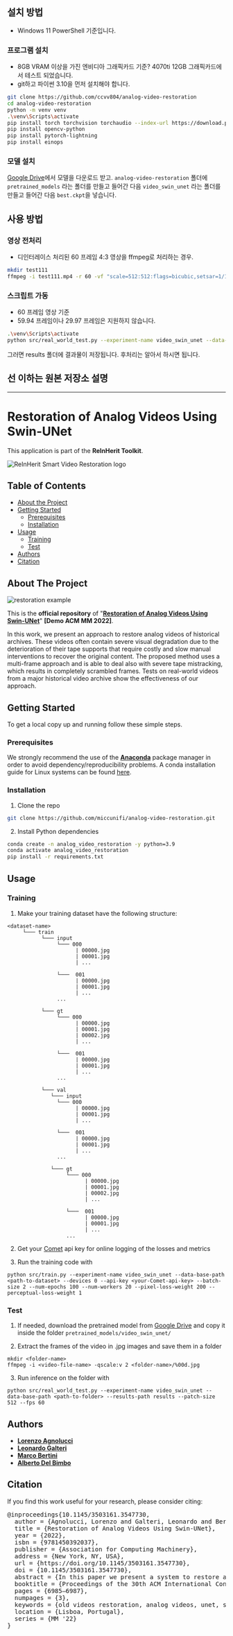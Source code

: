 ## 설치 방법 
* Windows 11 PowerShell 기준입니다.
### 프로그램 설치
* 8GB VRAM 이상을 가진 엔비디아 그래픽카드 기준? 4070ti 12GB 그래픽카드에서 테스트 되었습니다.
* git하고 파이썬 3.10을 먼저 설치해야 합니다.
```sh
git clone https://github.com/ccvv804/analog-video-restoration
cd analog-video-restoration
python -m venv venv
.\venv\Scripts\activate
pip install torch torchvision torchaudio --index-url https://download.pytorch.org/whl/cu118
pip install opencv-python
pip install pytorch-lightning
pip install einops
```
### 모델 설치
[Google Drive](https://drive.google.com/drive/folders/1omIk6qHKqbvO7T09Ixiez7zq08S7OaxE?usp=share_link)에서 모델을 다운로드 받고. ```analog-video-restoration``` 폴더에 ```pretrained_models``` 라는 폴더를 만들고 들어간 다음 ```video_swin_unet``` 라는 폴더를 만들고 들어간 다음 ```best.ckpt```을 넣습니다. 

## 사용 방법
### 영상 전처리
* 디인터레이스 처리된 60 프레임 4:3 영상을 ffmpeg로 처리하는 경우.
```sh
mkdir test111
ffmpeg -i test111.mp4 -r 60 -vf "scale=512:512:flags=bicubic,setsar=1/1" -qscale:v 2 test111/%00d.jpg
```
### 스크립트 가동
* 60 프레임 영상 기준
* 59.94 프레임이나 29.97 프레임은 지원하지 않습니다.
```sh
.\venv\Scripts\activate
python src/real_world_test.py --experiment-name video_swin_unet --data-base-path .\test111 --patch-size 512 --fps 60
```
그러면 results 폴더에 결과물이 저장됩니다. 후처리는 알아서 하시면 됩니다.
## 선 이하는 원본 저장소 설명
***
# Restoration of Analog Videos Using Swin-UNet

This application is part of the **ReInHerit Toolkit**.

![ReInHerit Smart Video Restoration logo](smartvideorestoration_logo.jpg "ReInHerit Smart Video Restoration logo")

## Table of Contents
* [About the Project](#about-the-project)
* [Getting Started](#getting-started)
  * [Prerequisites](#prerequisites)
  * [Installation](#installation)
* [Usage](#usage)
  * [Training](#training)
  * [Test](#test) 
* [Authors](#authors)
* [Citation](#citation)

## About The Project
![restoration example](readme.png)

This is the **official repository** of "[**Restoration of Analog Videos Using Swin-UNet**](https://dl.acm.org/doi/10.1145/3503161.3547730)" **[Demo ACM MM 2022]**.

In this work, we present an approach to restore analog videos of historical archives. These videos often contain severe visual degradation due to the deterioration of their tape supports that require costly and slow manual interventions to recover the original content. The proposed method uses a multi-frame approach and is able to deal also with severe tape mistracking, which results in completely scrambled frames. Tests on real-world videos from a major historical video archive show the effectiveness of our approach.

## Getting Started

To get a local copy up and running follow these simple steps.

### Prerequisites

We strongly recommend the use of the [**Anaconda**](https://www.anaconda.com/) package manager in order to avoid dependency/reproducibility problems.
A conda installation guide for Linux systems can be found [here](https://docs.conda.io/projects/conda/en/latest/user-guide/install/linux.html).

### Installation
 
1. Clone the repo
```sh
git clone https://github.com/miccunifi/analog-video-restoration.git
```
2. Install Python dependencies
```sh
conda create -n analog_video_restoration -y python=3.9
conda activate analog_video_restoration
pip install -r requirements.txt
```

## Usage

### Training

1. Make your training dataset have the following structure:
```
<dataset-name>
     └─── train
           └─── input
                └─── 000
                      | 00000.jpg
                      | 00001.jpg
                      | ...

                └───  001
                      | 00000.jpg
                      | 00001.jpg
                      | ...
                ...

           └─── gt
                └─── 000
                      | 00000.jpg
                      | 00001.jpg
                      | 00002.jpg
                      | ...

                └───  001
                      | 00000.jpg
                      | 00001.jpg
                      | ...
                ...

           └─── val
              └─── input
                └─── 000
                      | 00000.jpg
                      | 00001.jpg
                      | ...

                └───  001
                      | 00000.jpg
                      | 00001.jpg
                      | ...
                ...

              └─── gt
                   └─── 000
                         | 00000.jpg
                         | 00001.jpg
                         | 00002.jpg
                         | ...

                   └───  001
                         | 00000.jpg
                         | 00001.jpg
                         | ...
                   ...
```

2. Get your [Comet](https://www.comet.com/site/) api key for online logging of the losses and metrics

3. Run the training code with
```
python src/train.py --experiment-name video_swin_unet --data-base-path <path-to-dataset> --devices 0 --api-key <your-Comet-api-key> --batch-size 2 --num-epochs 100 --num-workers 20 --pixel-loss-weight 200 --perceptual-loss-weight 1
```

### Test

1. If needed, download the pretrained model from [Google Drive](https://drive.google.com/drive/folders/1omIk6qHKqbvO7T09Ixiez7zq08S7OaxE?usp=share_link) and copy it inside the folder ```pretrained_models/video_swin_unet/```

2. Extract the frames of the video in .jpg images and save them in a folder
```
mkdir <folder-name>
ffmpeg -i <video-file-name> -qscale:v 2 <folder-name>/%00d.jpg
```

3. Run inference on the folder with
```
python src/real_world_test.py --experiment-name video_swin_unet --data-base-path <path-to-folder> --results-path results --patch-size 512 --fps 60
```

## Authors
* [**Lorenzo Agnolucci**](https://scholar.google.com/citations?user=hsCt4ZAAAAAJ&hl=en)
* [**Leonardo Galteri**](https://scholar.google.com/citations?user=_n2R2bUAAAAJ&hl=en)
* [**Marco Bertini**](https://scholar.google.it/citations?user=SBm9ZpYAAAAJ&hl=en)
* [**Alberto Del Bimbo**](https://scholar.google.it/citations?user=bf2ZrFcAAAAJ&hl=en)

## Citation
If you find this work useful for your research, please consider citing:
<pre>
@inproceedings{10.1145/3503161.3547730,
  author = {Agnolucci, Lorenzo and Galteri, Leonardo and Bertini, Marco and Del Bimbo, Alberto},
  title = {Restoration of Analog Videos Using Swin-UNet},
  year = {2022},
  isbn = {9781450392037},
  publisher = {Association for Computing Machinery},
  address = {New York, NY, USA},
  url = {https://doi.org/10.1145/3503161.3547730},
  doi = {10.1145/3503161.3547730},
  abstract = {In this paper we present a system to restore analog videos of historical archives. These videos often contain severe visual degradation due to the deterioration of their tape supports that require costly and slow manual interventions to recover the original content. The proposed system uses a multi-frame approach and is able to deal also with severe tape mistracking, which results in completely scrambled frames. Tests on real-world videos from a major historical video archive show the effectiveness of our demo system.},
  booktitle = {Proceedings of the 30th ACM International Conference on Multimedia},
  pages = {6985–6987},
  numpages = {3},
  keywords = {old videos restoration, analog videos, unet, swin transformer},
  location = {Lisboa, Portugal},
  series = {MM '22}
}
</pre>
